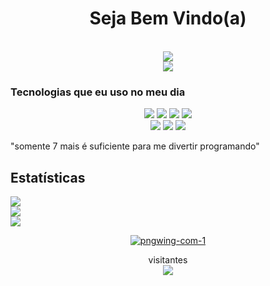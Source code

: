 <h1 align="center">Seja Bem Vindo(a)</h1>
<br>
<div align="center">
<img src="https://comicvine.gamespot.com/a/uploads/original/11143/111434194/8842186-redditsave_com_mode_saitama-xq00gpncns591_adobeexpress.gif"  />
<br>
<a href="https://youtube.com/@SaikyoDev" target="_blank"><img src="https://img.shields.io/badge/YouTube-FF0000?style=for-the-badge&logo=youtube&logoColor=white" target="_blank"></a>
</div>

### Tecnologias que eu uso no meu dia

<p align="center">
<img src="https://img.shields.io/badge/-JavaScript-black?style=flat-square&logo=javascript" />
<img src="https://img.shields.io/badge/-Node.js-black?style=flat-square&logo=Node.js" />
<img src="https://img.shields.io/badge/-Git-black?style=flat-square&logo=git" />
<img src="https://img.shields.io/badge/-GitHub-black?style=flat-square&logo=github" /> <br>
<img src="https://img.shields.io/badge/-Python-black?style=flat-square&logo=python" />
<img src="https://img.shields.io/badge/-Windows-black?style=flat-square&logo=windows" />
<img src="https://img.shields.io/badge/-VS_Code-black?style=flat-square&logo=visual-studio-code" />
</p>

"somente 7 mais é suficiente para me divertir programando"

## Estatísticas
![](https://github-readme-streak-stats.herokuapp.com/?user=Saikyon&theme=ayu-mirage&hide_border=true)<br/>
![](https://github-readme-stats.vercel.app/api?username=Saikyon&theme=ayu-mirage&hide_border=true&include_all_commits=false&count_private=false)<br/>
![](https://github-readme-stats.vercel.app/api/top-langs/?username=Saikyon&theme=ayu-mirage&hide_border=true&include_all_commits=false&count_private=false&layout=compact)

<div align="center">
<a href="https://ibb.co/XLZJkb4"><img src="https://i.ibb.co/vqxzvHB/pngwing-com-1.png" alt="pngwing-com-1" border="0" /></a>
</div>

<p align="center">visitantes<br>
<img src="https://profile-counter.glitch.me/Castlevnia1/count.svg" />
</p>
